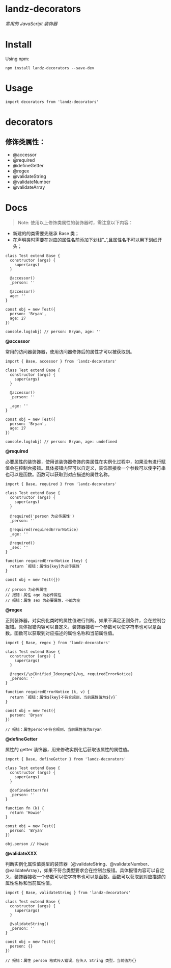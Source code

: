 # landz-decorators

_常用的 JavaScript 装饰器_

# Install
Using npm:

`
  npm install landz-decorators --save-dev
`

# Usage
```
import decorators from 'landz-decorators'
```

# decorators

## 修饰类属性：
- @accessor
- @required
- @defineGetter
- @regex
- @validateString
- @validateNumber
- @validateArray

# Docs
> Note: 使用以上修饰类属性的装饰器时，需注意以下内容：
- 新建的的类需要先继承 Base 类；
- 在声明类时需要在对应的属性名前添加下划线”_“,且属性名不可以用下划线开头；


```
class Test extend Base {
  constructor (args) {
    super(args)
  }

  @accessor()
  _person: ''

  @accessor()
  age: ''
}

const obj = new Test({
  person: 'Bryan',
  age: 27
})

console.log(obj) // person: Bryan, age: ''
```

**@accessor**

常用的访问器装饰器，使用访问器修饰后的属性才可以被获取到。
```
import { Base, accessor } from 'landz-decorators'

class Test extend Base {
  constructor (args) {
    super(args)
  }

  @accessor()
  _person: ''

  _age: ''
}

const obj = new Test({
  person: 'Bryan',
  age: 27
})

console.log(obj) // person: Bryan, age: undefined
```

**@required**

必要属性的装饰器，使用该装饰器修饰的类属性在实例化过程中，如果没有进行赋值会在控制台报错。具体报错内容可以自定义，装饰器接收一个参数可以使字符串也可以是函数。函数可以获取到对应描述的属性名称。
```
import { Base, required } from 'landz-decorators'

class Test extend Base {
  constructor (args) {
    super(args)
  }

  @required('person 为必传属性')
  _person: ''

  @required(requiredErrorNotice)
  _age: ''

  @required()
  _sex: ''
}

function requiredErrorNotice (key) {
  return `报错：属性${key}为必传属性`
}

const obj = new Test({})

// person 为必传属性
// 报错：属性 age 为必传属性
// 报错：属性 sex 为必要属性，不能为空

```

**@regex**

正则装饰器，对实例化类时的属性值进行判断。如果不满足正则条件，会在控制台报错。具体报错内容可以自定义，装饰器接收一个参数可以使字符串也可以是函数。函数可以获取到对应描述的属性名称和当前属性值。
```
import { Base, regex } from 'landz-decorators'

class Test extend Base {
  constructor (args) {
    super(args)
  }

  @regex(/\p{Unified_Ideograph}/ug, requiredErrorNotice)
  _person: ''
}

function requiredErrorNotice (k, v) {
  return `报错：属性${key}不符合规则，当前属性值为${v}`
}

const obj = new Test({
  person: 'Bryan'
})

// 报错：属性person不符合规则，当前属性值为Bryan
```

**@defineGetter**

属性的 getter 装饰器，用来修改实例化后获取该属性的属性值。
```
import { Base, defineGetter } from 'landz-decorators'

class Test extend Base {
  constructor (args) {
    super(args)
  }

  @defineGetter(fn)
  _person: ''
}

function fn (k) {
  return 'Howie'
}

const obj = new Test({
  person: 'Bryan'
})

obj.person // Howie
```

**@validateXXX**

判断实例化属性值类型的装饰器（@validateString、@validateNumber、@validateArray），如果不符合类型要求会在控制台报错。具体报错内容可以自定义，装饰器接收一个参数可以使字符串也可以是函数。函数可以获取到对应描述的属性名称和当前属性值。
```
import { Base, validateString } from 'landz-decorators'

class Test extend Base {
  constructor (args) {
    super(args)
  }

  @validateString()
  _person: ''
}

const obj = new Test({
  person: {}
})

// 报错：属性 person 格式传入错误，应传入 String 类型，当前值为{}
```
